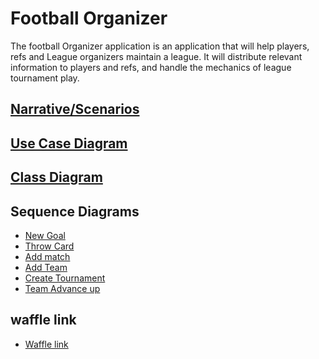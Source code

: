 # Football Organizer

The football Organizer application is an application that will help players, refs and League organizers maintain a league. 
It will distribute relevant information to players and refs, and handle the mechanics of league tournament play. 


## [Narrative/Scenarios](https://docs.google.com/document/d/1pJjryltdAqhJ79q6lnIHu_jxpax6nsVEu5Zp9jSo44E/edit?usp=sharing)


## [Use Case Diagram](https://drive.google.com/file/d/1_CDMW8pMBoVqUtl-oI18abHUYpedIa6q/view)


## [Class Diagram](https://drive.google.com/file/d/1CBSagColzr5jZ8oJluKk3GO3EgYAO4wk/view?usp=sharing)

## Sequence Diagrams
* [New Goal](https://drive.google.com/file/d/1TQptkJJeQt51qWgRr-5HdQZA1_wFQ8Sf/view?usp=sharing)
* [Throw Card](https://drive.google.com/file/d/1K1nbavF0EvidozsNv7CByQKJwSqkGNyQ/view?usp=sharing)
* [Add match](https://drive.google.com/file/d/1ljCwViUrgBSYvTJ24XT0TKmWmkrPjtro/view?usp=sharing)
* [Add Team](https://drive.google.com/file/d/1Ejgw8vKkLt7A0L8f_9HDfg8WWCOxjjhM/view?usp=sharing)
* [Create Tournament](https://drive.google.com/file/d/1rGaChqs4Er1J3iHCDoN_yySPnCchGfQS/view?usp=sharing)
* [Team Advance up](https://drive.google.com/file/d/1XpbwiTFikDDKadpD3FHzW2wIKBxqilZW/view?usp=sharing)


## waffle link

* [Waffle link](https://waffle.io/AdamKruschwitz/FootballApp/join)
